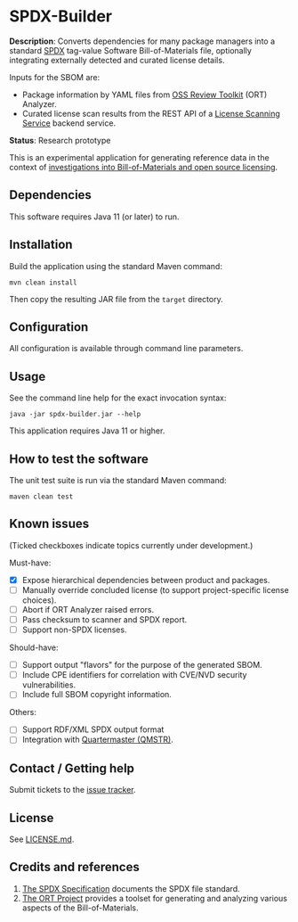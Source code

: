# SPDX-Builder

**Description**: Converts dependencies for many package managers into a standard
[SPDX](https://spdx.github.io/spdx-spec) tag-value Software Bill-of-Materials file, 
optionally integrating externally detected and curated license details.

Inputs for the SBOM are:
* Package information by YAML files from 
[OSS Review Toolkit](https://github.com/oss-review-toolkit/ort) (ORT) Analyzer.
* Curated license scan results from the REST API of a 
[License Scanning Service](https://github.com/philips-labs/license-scanner)
backend service.

**Status**: Research prototype

This is an experimental application for generating reference data in the context
of [investigations into Bill-of-Materials and open source licensing](https://gitlab.ta.philips.com/swat/bom/comparison).

## Dependencies

This software requires Java 11 (or later) to run.

## Installation

Build the application using the standard Maven command:
```
mvn clean install
```
Then copy the resulting JAR file from the `target` directory.

## Configuration

All configuration is available through command line parameters.

## Usage

See the command line help for the exact invocation syntax:
```
java -jar spdx-builder.jar --help
```

This application requires Java 11 or higher.

## How to test the software

The unit test suite is run via the standard Maven command:
```
maven clean test
```

## Known issues
(Ticked checkboxes indicate topics currently under development.)

Must-have:
- [x] Expose hierarchical dependencies between product and packages.
- [ ] Manually override concluded license (to support project-specific license choices).
- [ ] Abort if ORT Analyzer raised errors.
- [ ] Pass checksum to scanner and SPDX report.
- [ ] Support non-SPDX licenses. 

Should-have:
- [ ] Support output "flavors" for the purpose of the generated SBOM.
- [ ] Include CPE identifiers for correlation with CVE/NVD security vulnerabilities.
- [ ] Include full SBOM copyright information.

Others:
- [ ] Support RDF/XML SPDX output format
- [ ] Integration with [Quartermaster (QMSTR)](https://qmstr.org/).

## Contact / Getting help

Submit tickets to the [issue tracker](https://github.com/philips-labs/spdx-builder/issues).

## License

See [LICENSE.md](LICENSE.md).

## Credits and references

1. [The SPDX Specification](https://spdx.github.io/spdx-spec) documents the SPDX file
standard.
2. [The ORT Project](https://github.com/oss-review-toolkit) provides a toolset for
generating and analyzing various aspects of the Bill-of-Materials.
